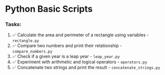 # Python Basic Scripts

### Tasks:
1. ✅ Calculate the area and perimeter of a rectangle using variables - `rectangle.py`
2. ✅ Compare two numbers and print their relationship - `compare_numbers.py`
3. ✅ Check if a given year is a leap year - `leap_year.py`
4. ✅ Experiment with arithmetic and logical operators - `operators.py`
5. ✅ Concatenate two strings and print the result - `concatenate_strings.py`
